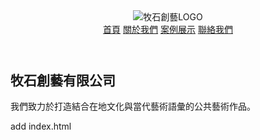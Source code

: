 <!DOCTYPE html>
<html lang="zh-Hant">
<head>
  <meta charset="UTF-8" />
  <meta name="viewport" content="width=device-width, initial-scale=1.0"/>
  <title>牧石創藝有限公司</title>
  <link rel="stylesheet" href="./style.css" />
</head>
<body>
  <header>
    <img src="./logo.png" alt="牧石創藝LOGO" class="logo" />
    <nav>
      <a href="./index.html">首頁</a>
      <a href="./about.html">關於我們</a>
      <a href="./portfolio.html">案例展示</a>
      <a href="./contact.html">聯絡我們</a>
    </nav>
  </header>
  <section class="hero" style="background-image: url('./封面02.png');">
    <div class="hero-text">
      <h1>牧石創藝有限公司</h1>
      <p>我們致力於打造結合在地文化與當代藝術語彙的公共藝術作品。</p>
    </div>
  </section>
</body>
</html>
add index.html
